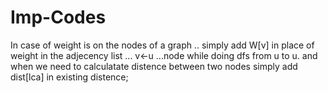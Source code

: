 # Imp-Codes
In case of weight is  on the nodes  of a graph .. simply add W[v] in place of weight in the adjecency list ... v<-u ...node while doing dfs from u to u.
and when we need to calculatate distence between two nodes simply add dist[lca] in existing distence;
